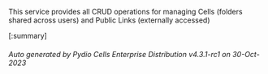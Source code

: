 






This service provides all CRUD operations for managing Cells (folders shared across users) and Public Links (externally accessed)

[:summary]

###### Auto generated by Pydio Cells Enterprise Distribution v4.3.1-rc1 on 30-Oct-2023
